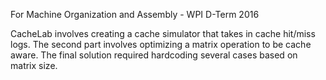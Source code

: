 For Machine Organization and Assembly - WPI D-Term 2016

CacheLab involves creating a cache simulator that takes in cache hit/miss logs.
The second part involves optimizing a matrix operation to be cache aware.
The final solution required hardcoding several cases based on matrix size.
